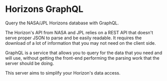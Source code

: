 # Horizons GraphQL
Query the NASA/JPL Horizons database with GraphQL.

The Horizon's API from NASA and JPL relies on a REST API that doesn't serve proper JSON to parse and be easily readable. It requires the download of a lot of information that you may not need on the client side. 

GraphQL is a service that allows you to query for the data that you need and will use, without getting the front-end performing the parsing work that the server should be doing.

This server aims to simplify your Horizon's data access. 
